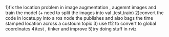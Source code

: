 1)fix the location problem in image augmentation , augemnt images and train the model (+ need to split the images into val ,test,train)
2)convert the code in locate.py into a ros node the publishes and also bags the time stamped location across a custoum topic 
3) use tf2 to convert to global coordinates
4)test , tinker and improve 
5)try doing stuff in rviz
